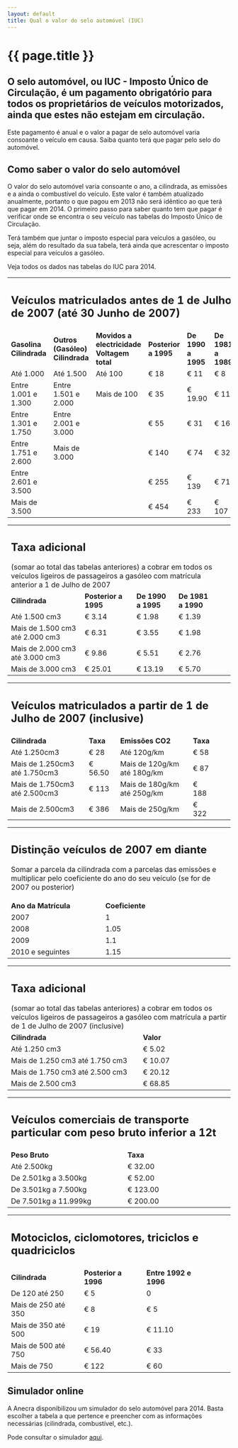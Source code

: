 ```yaml
---
layout: default
title: Qual o valor do selo automóvel (IUC)
---
```


#  {{ page.title }}

##  O selo automóvel, ou IUC - Imposto Único de Circulação, é um pagamento obrigatório para todos os proprietários de veículos motorizados, ainda que estes não estejam em circulação.

Este pagamento é anual e o valor a pagar de selo automóvel varia consoante o veículo em causa.
Saiba quanto terá que pagar pelo selo do automóvel.

## Como saber o valor do selo automóvel

O valor do selo automóvel varia consoante o ano, a cilindrada, as emissões e a ainda o combustível do veículo. Este valor é também atualizado anualmente, portanto o que pagou em 2013 não será idêntico ao que terá que pagar em 2014.
O primeiro passo para saber quanto tem que pagar é verificar onde se encontra o seu veículo nas tabelas do Imposto Único de Circulação.

Terá também que juntar o imposto especial para veículos a gasóleo, ou seja, além do resultado da sua tabela, terá ainda que acrescentar o imposto especial para veículos a gasóleo.

Veja todos os dados nas tabelas do IUC para 2014.

<table>
  <tr>
    <td colspan="6"><h2>Veículos matriculados antes de 1 de Julho de 2007 (até 30 Junho de 2007)</h2></td>
  </tr>
  <tr>
    <td><strong>Gasolina Cilindrada</strong></td>
    <td><strong>Outros (Gasóleo) Cilindrada</strong></td>
    <td><strong>Movidos a electricidade Voltagem total</strong></td>
    <td><strong>Posterior a 1995</strong></td>
    <td><strong>De 1990 a 1995</strong></td>
    <td><strong>De 1981 a 1989</strong></td>
  </tr>
  <tr>
    <td>Até 1.000</td>
    <td>Até 1.500</td>
    <td>Até 100</td>
    <td>€ 18</td>
    <td>€ 11</td>
    <td>€ 8</td>
  </tr>
  <tr>
    <td>Entre 1.001 e 1.300</td>
    <td>Entre 1.501 e 2.000</td>
    <td>Mais de 100</td>
    <td>€ 35</td>
    <td>€ 19.90</td>
    <td>€ 11</td>
  </tr>
  <tr>
    <td>Entre 1.301 e 1.750</td>
    <td>Entre 2.001 e 3.000</td>
    <td></td>
    <td>€ 55</td>
    <td>€ 31</td>
    <td>€ 16</td>
  </tr>
  <tr>
    <td>Entre 1.751 e 2.600</td>
    <td>Mais de 3.000</td>
    <td></td>
    <td>€ 140</td>
    <td>€ 74</td>
    <td>€ 32</td>
  </tr>
  <tr>
    <td>Entre 2.601 e 3.500</td>
    <td></td>
    <td></td>
    <td>€ 255</td>
    <td>€ 139</td>
    <td>€ 71</td>
  </tr>
  <tr>
    <td>Mais de 3.500</td>
    <td></td>
    <td></td>
    <td>€ 454</td>
    <td>€ 233</td>
    <td>€ 107</td>
  </tr>
</table>

<table>
  <tr>
    <td colspan="5"><h2>Taxa adicional</h2> (somar ao total das tabelas anteriores) a cobrar em todos os veículos ligeiros de passageiros a gasóleo com matrícula anterior a 1 de Julho de 2007</td>
  </tr>
  <tr>
    <td><strong>Cilindrada</strong></td>
    <td><strong>Posterior a 1995</strong></td>
    <td><strong>De 1990 a 1995</strong></td>
    <td><strong>De 1981 a 1990</strong></td>
    <td></td>
    <td></td>
  </tr>
  <tr>
    <td>Até 1.500 cm3</td>
    <td>€ 3.14</td>
    <td>€ 1.98</td>
    <td>€ 1.39</td>
    <td></td>
    <td></td>
  </tr>
  <tr>
    <td>Mais de 1.500 cm3 até 2.000 cm3</td>
    <td>€ 6.31</td>
    <td>€ 3.55</td>
    <td>€ 1.98</td>
    <td></td>
    <td></td>
  </tr>
  <tr>
    <td>Mais de 2.000 cm3 até 3.000 cm3</td>
    <td>€ 9.86</td>
    <td>€ 5.51</td>
    <td>€ 2.76</td>
    <td></td>
    <td></td>
  </tr>
  <tr>
    <td>Mais de 3.000 cm3</td>
    <td>€ 25.01</td>
    <td>€ 13.19</td>
    <td>€ 5.70</td>
    <td></td>
    <td></td>
  </tr>
</table>

<table>
  <tr>
    <td colspan="6"><h2>Veículos matriculados a partir de 1 de Julho de 2007 (inclusive)</h2></td>
  </tr>
  <tr>
    <td><strong>Cilindrada</strong></td>
    <td><strong>Taxa</strong></td>
    <td><strong>Emissões CO2</strong></td>
    <td><strong>Taxa</strong></td>
    <td></td>
    <td></td>
  </tr>
  <tr>
    <td>Até 1.250cm3</td>
    <td>€ 28</td>
    <td>Até 120g/km</td>
    <td>€ 58</td>
    <td></td>
    <td></td>
  </tr>
  <tr>
    <td>Mais de 1.250cm3 até 1.750cm3</td>
    <td>€ 56.50</td>
    <td>Mais de 120g/km até 180g/km</td>
    <td>€ 87</td>
    <td></td>
    <td></td>
  </tr>
  <tr>
    <td>Mais de 1.750cm3 até 2.500cm3</td>
    <td>€ 113</td>
    <td>Mais de 180g/km até 250g/km</td>
    <td>€ 188</td>
    <td></td>
    <td></td>
  </tr>
  <tr>
    <td>Mais de 2.500cm3</td>
    <td>€ 386</td>
    <td>Mais de 250g/km</td>
    <td>€ 322</td>
    <td></td>
    <td></td>
  </tr>
</table>

<table>
  <tr>
    <td colspan="6"><h2>Distinção veículos de 2007 em diante</h2>
      <p>Somar a parcela da cilindrada com a parcelas das emissões e multiplicar pelo coeficiente do ano do seu veículo (se for de 2007 ou posterior)</p></td>
  </tr>
  <tr>
    <td><strong>Ano da Matrícula</strong></td>
    <td><strong>Coeficiente</strong></td>
    <td></td>
    <td></td>
    <td></td>
    <td></td>
  </tr>
  <tr>
    <td>2007</td>
    <td>1</td>
    <td></td>
    <td></td>
    <td></td>
    <td></td>
  </tr>
  <tr>
    <td>2008</td>
    <td>1.05</td>
    <td></td>
    <td></td>
    <td></td>
    <td></td>
  </tr>
  <tr>
    <td>2009</td>
    <td>1.1</td>
    <td></td>
    <td></td>
    <td></td>
    <td></td>
  </tr>
  <tr>
    <td>2010 e seguintes</td>
    <td>1.15</td>
    <td></td>
    <td></td>
    <td></td>
    <td></td>
  </tr>
</table>

<table>
  <tr>
    <td colspan="6"><h2>Taxa adicional</h2> (somar ao total das tabelas anteriores) a cobrar em todos os veículos ligeiros de passageiros a gasóleo com matrícula a partir de 1 de Julho de 2007 (inclusive)</td>
  </tr>
  <tr>
    <td><strong>Cilindrada</strong></td>
    <td><strong>Valor</strong></td>
    <td></td>
    <td></td>
    <td></td>
    <td></td>
  </tr>
  <tr>
    <td>Até 1.250 cm3</td>
    <td>€ 5.02</td>
    <td></td>
    <td></td>
    <td></td>
    <td></td>
  </tr>
  <tr>
    <td>Mais de 1.250 cm3 até 1.750 cm3</td>
    <td>€ 10.07</td>
    <td></td>
    <td></td>
    <td></td>
    <td></td>
  </tr>
  <tr>
    <td>Mais de 1.750 cm3 até 2.500 cm3</td>
    <td>€ 20.12</td>
    <td></td>
    <td></td>
    <td></td>
    <td></td>
  </tr>
  <tr>
    <td>Mais de 2.500 cm3</td>
    <td>€ 68.85</td>
    <td></td>
    <td></td>
    <td></td>
    <td></td>
  </tr>
</table>

<table>
  <tr>
    <td colspan="6"><h2>Veículos comerciais de transporte particular com peso bruto inferior a 12t</h2></td>
  </tr>
  <tr>
    <td><strong>Peso Bruto</strong></td>
    <td><strong>Taxa</strong></td>
    <td></td>
    <td></td>
    <td></td>
    <td></td>
  </tr>
  <tr>
    <td>Até 2.500kg</td>
    <td>€ 32.00</td>
    <td></td>
    <td></td>
    <td></td>
    <td></td>
  </tr>
  <tr>
    <td>De 2.501kg a 3.500kg</td>
    <td>€ 52.00</td>
    <td></td>
    <td></td>
    <td></td>
    <td></td>
  </tr>
  <tr>
    <td>De 3.501kg a 7.500kg</td>
    <td>€ 123.00</td>
    <td></td>
    <td></td>
    <td></td>
    <td></td>
  </tr>
  <tr>
    <td>De 7.501kg a 11.999kg</td>
    <td>€ 200.00</td>
    <td></td>
    <td></td>
    <td></td>
    <td></td>
  </tr>
</table>

<table>
  <tr>
    <td colspan="6"><h2>Motociclos, ciclomotores, triciclos e quadriciclos</h2></td>
  </tr>
  <tr>
    <td><strong>Cilindrada</strong></td>
    <td><strong>Posterior a 1996</strong></td>
    <td><strong>Entre 1992 e 1996</strong></td>
    <td></td>
    <td></td>
    <td></td>
  </tr>
  <tr>
    <td>De 120 até 250</td>
    <td>€ 5</td>
    <td>0</td>
    <td></td>
    <td></td>
    <td></td>
  </tr>
  <tr>
    <td>Mais de 250 até 350</td>
    <td>€ 8</td>
    <td>€ 5</td>
    <td></td>
    <td></td>
    <td></td>
  </tr>
  <tr>
    <td>Mais de 350 até 500</td>
    <td>€ 19</td>
    <td>€ 11.10</td>
    <td></td>
    <td></td>
    <td></td>
  </tr>
  <tr>
    <td>Mais de 500 até 750</td>
    <td>€ 56.40</td>
    <td>€ 33</td>
    <td></td>
    <td></td>
    <td></td>
  </tr>
  <tr>
    <td>Mais de 750</td>
    <td>€ 122</td>
    <td>€ 60</td>
    <td></td>
    <td></td>
    <td></td>
  </tr>
</table>

## Simulador online

A Anecra disponibilizou um simulador do selo automóvel para 2014. Basta escolher a tabela a que pertence e preencher com as informações necessárias (cilindrada, combustível, etc.).

Pode consultar o simulador [aqui](//www.anecra.pt/gabecono/p054.aspx).